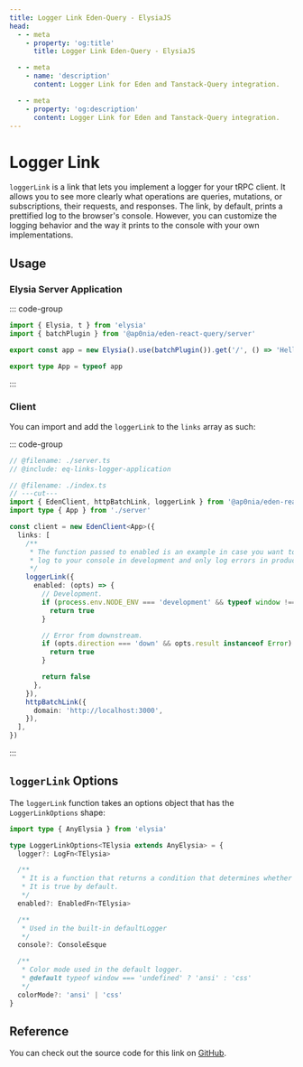 ```yaml
---
title: Logger Link Eden-Query - ElysiaJS
head:
  - - meta
    - property: 'og:title'
      title: Logger Link Eden-Query - ElysiaJS

  - - meta
    - name: 'description'
      content: Logger Link for Eden and Tanstack-Query integration.

  - - meta
    - property: 'og:description'
      content: Logger Link for Eden and Tanstack-Query integration.
---
```


# Logger Link

`loggerLink` is a link that lets you implement a logger for your tRPC client. It allows you to see more clearly what operations are queries, mutations, or subscriptions, their requests, and responses. The link, by default, prints a prettified log to the browser's console. However, you can customize the logging behavior and the way it prints to the console with your own implementations.

## Usage

### Elysia Server Application

::: code-group

```typescript twoslash include eq-links-logger-application [server.ts]
import { Elysia, t } from 'elysia'
import { batchPlugin } from '@ap0nia/eden-react-query/server'

export const app = new Elysia().use(batchPlugin()).get('/', () => 'Hello, World!')

export type App = typeof app
```

:::

### Client

You can import and add the `loggerLink` to the `links` array as such:

::: code-group

```typescript twoslash [index.ts]
// @filename: ./server.ts
// @include: eq-links-logger-application

// @filename: ./index.ts
// ---cut---
import { EdenClient, httpBatchLink, loggerLink } from '@ap0nia/eden-react-query'
import type { App } from './server'

const client = new EdenClient<App>({
  links: [
    /**
     * The function passed to enabled is an example in case you want to the link to
     * log to your console in development and only log errors in production
     */
    loggerLink({
      enabled: (opts) => {
        // Development.
        if (process.env.NODE_ENV === 'development' && typeof window !== 'undefined') {
          return true
        }

        // Error from downstream.
        if (opts.direction === 'down' && opts.result instanceof Error) {
          return true
        }

        return false
      },
    }),
    httpBatchLink({
      domain: 'http://localhost:3000',
    }),
  ],
})
```

:::

## `loggerLink` Options

The `loggerLink` function takes an options object that has the `LoggerLinkOptions` shape:

```typescript
import type { AnyElysia } from 'elysia'

type LoggerLinkOptions<TElysia extends AnyElysia> = {
  logger?: LogFn<TElysia>

  /**
   * It is a function that returns a condition that determines whether to enable the logger.
   * It is true by default.
   */
  enabled?: EnabledFn<TElysia>

  /**
   * Used in the built-in defaultLogger
   */
  console?: ConsoleEsque

  /**
   * Color mode used in the default logger.
   * @default typeof window === 'undefined' ? 'ansi' : 'css'
   */
  colorMode?: 'ansi' | 'css'
}
```

## Reference

You can check out the source code for this link on
[GitHub](https://github.com/ap0nia/eden-query/blob/main/packages/eden/src/links/logger-link.ts).
